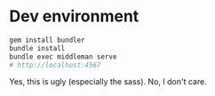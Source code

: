 # Dev environment

```bash
gem install bundler
bundle install
bundle exec middleman serve
# http://localhost:4567
```

Yes, this is ugly (especially the sass). No, I don't care.
